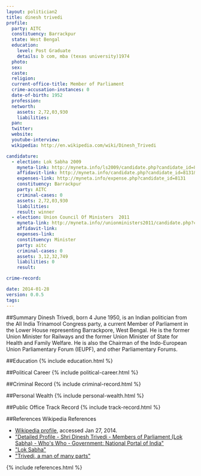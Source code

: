 ```yaml
---
layout: politician2
title: dinesh trivedi
profile: 
  party: AITC
  constituency: Barrackpur
  state: West Bengal
  education: 
    level: Post Graduate
    details: b com, mba (texas university)1974
  photo: 
  sex: 
  caste: 
  religion: 
  current-office-title: Member of Parliament
  crime-accusation-instances: 0
  date-of-birth: 1952
  profession: 
  networth: 
    assets: 2,72,03,930
    liabilities: 
  pan: 
  twitter: 
  website: 
  youtube-interview: 
  wikipedia: http://en.wikipedia.com/wiki/Dinesh_Trivedi

candidature: 
  - election: Lok Sabha 2009
    myneta-link: http://myneta.info/ls2009/candidate.php?candidate_id=8131
    affidavit-link: http://myneta.info/candidate.php?candidate_id=8131&scan=original
    expenses-link: http://myneta.info/expense.php?candidate_id=8131
    constituency: Barrackpur 
    party: AITC
    criminal-cases: 0
    assets: 2,72,03,930
    liabilities: 
    result: winner 
  - election: Union Council Of Ministers  2011
    myneta-link: http://myneta.info//unionministers2011/candidate.php?candidate_id=32
    affidavit-link: 
    expenses-link: 
    constituency: Minister 
    party: aitc
    criminal-cases: 0
    assets: 3,12,32,749
    liabilities: 0
    result:  

crime-record: 

date: 2014-01-28
version: 0.0.5
tags: 
---
```

##Summary
Dinesh Trivedi, born 4 June 1950, is an Indian politician from the All India Trinamool Congress party, a current Member of Parliament in the Lower House representing Barrackpore, West Bengal. He is the former Union Minister for Railways and the former Union Minister of State for Health and Family Welfare. He is also the Chairman of the Indo-European Union Parliamentary Forum (IEUPF), and other Parliamentary Forums.




##Education
{% include education.html %}


##Political Career
{% include political-career.html %}


##Criminal Record
{% include criminal-record.html %}


##Personal Wealth
{% include personal-wealth.html %}


##Public Office Track Record
{% include track-record.html %}


##References
Wikipedia References
- [Wikipedia profile]({{page.profile.wikipedia}}), accessed Jan 27, 2014.
- ["Detailed Profile - Shri Dinesh Trivedi - Members of Parliament (Lok Sabha) - Who's Who - Government: National Portal of India"][wiki1]
- ["Lok Sabha"][wiki2]
- ["Trivedi, a man of many parts"][wiki3]

[wiki1]: http://india.gov.in/govt/loksabhampbiodata.php?mpcode=4487
[wiki2]: http://164.100.47.132/LssNew/Members/Biography.aspx?mpsno=4487
[wiki3]: http://www.rediff.com/news/special/profile-trivedi-a-man-of-many-parts/20110712.htm


{% include references.html %}